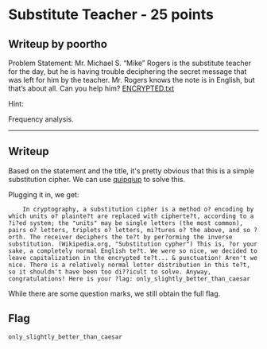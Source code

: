 
Substitute Teacher - 25 points
===

Writeup by poortho
------
Problem Statement:
Mr. Michael S. “Mike” Rogers is the substitute teacher for the day, but he is having trouble deciphering the secret message that was left for him by the teacher. Mr. Rogers knows the note is in English, but that’s about all. Can you help him? [ENCRYPTED.txt](https://github.com/hgarrereyn/Th3g3ntl3man-CTF-Writeups/raw/66038b5e3e96aff65fa07ddfe5c1fb1abfa2f61a/2017/PACTF_2017/problems/bartik/Substitute_teacher/ENCRYPTED.txt)

Hint:

Frequency analysis.

------

Writeup
------
Based on the statement and the title, it's pretty obvious that this is a simple substitution cipher. We can use [quipqiup](http://quipqiup.com) to solve this.

Plugging it in, we get:

```
	In cryptography, a substitution cipher is a method o? encoding by which units o? plainte?t are replaced with cipherte?t, according to a ?i?ed system; the "units" may be single letters (the most common), pairs o? letters, triplets o? letters, mi?tures o? the above, and so ?orth. The receiver deciphers the te?t by per?orming the inverse substitution. (Wikipedia.org, "Substitution cypher") This is, ?or your sake, a completely normal English te?t. We were so nice, we decided to leave capitalization in the encrypted te?t... & punctuation! Aren't we nice. There is a relatively normal letter distribution in this te?t, so it shouldn't have been too di??icult to solve. Anyway, congratulations! Here is your ?lag: only_slightly_better_than_caesar
```

While there are some question marks, we still obtain the full flag.

Flag
------

`only_slightly_better_than_caesar`

